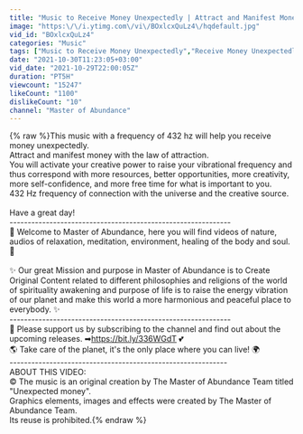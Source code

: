 ```yaml
---
title: "Music to Receive Money Unexpectedly | Attract and Manifest Money | Wealth Now | 432 hz"
image: "https:\/\/i.ytimg.com\/vi\/BOxlcxQuLz4\/hqdefault.jpg"
vid_id: "BOxlcxQuLz4"
categories: "Music"
tags: ["Music to Receive Money Unexpectedly","Receive Money Unexpectedly","money"]
date: "2021-10-30T11:23:05+03:00"
vid_date: "2021-10-29T22:00:05Z"
duration: "PT5H"
viewcount: "15247"
likeCount: "1100"
dislikeCount: "10"
channel: "Master of Abundance"
---
```

{% raw %}This music with a frequency of 432 hz will help you receive money unexpectedly.<br />Attract and manifest money with the law of attraction.<br />You will activate your creative power to raise your vibrational frequency and thus correspond with more resources, better opportunities, more creativity, more self-confidence, and more free time for what is important to you.<br />432 Hz frequency of connection with the universe and the creative source.<br /><br />Have a great day!<br />-------------------------------------------------------------<br />💖 Welcome to Master of Abundance, here you will find videos of nature, audios of relaxation, meditation, environment, healing of the body and soul. 💖<br /><br />✨ Our great Mission and purpose in Master of Abundance is to Create Original Content related to different philosophies and religions of the world of spirituality awakening and purpose of life is to raise the energy vibration of our planet and make this world a more harmonious and peaceful place to everybody. ✨<br />-------------------------------------------------------------<br />🌌 Please support us by subscribing to the channel and find out about the upcoming releases. ➡<a rel="nofollow" target="blank" href="https://bit.ly/336WGdT">https://bit.ly/336WGdT</a> 💕<br />🌎 Take care of the planet, it's the only place where you can live! 🌍<br />------------------------------------------------------------<br />ABOUT THIS VIDEO:<br />© The music is an original creation by The Master of Abundance Team titled &quot;Unexpected money&quot;.<br />Graphics elements, images and effects were created by The Master of Abundance Team.<br />Its reuse is prohibited.{% endraw %}
